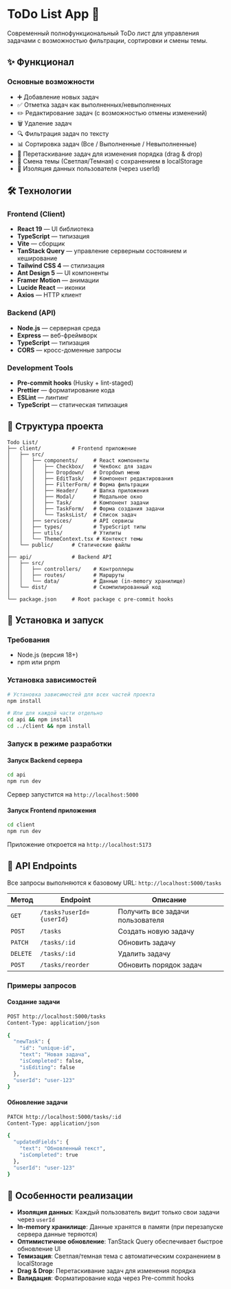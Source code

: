 # ToDo List App 📝

Современный полнофункциональный ToDo лист для управления задачами с возможностью фильтрации, сортировки и смены темы.

## ✨ Функционал

### Основные возможности

- ➕ Добавление новых задач
- ✅ Отметка задач как выполненных/невыполненных
- ✏️ Редактирование задач (с возможностью отмены изменений)
- 🗑️ Удаление задач
- 🔍 Фильтрация задач по тексту
- 📊 Сортировка задач (Все / Выполненные / Невыполненные)
- 🎨 Перетаскивание задач для изменения порядка (drag & drop)
- 🌙 Смена темы (Светлая/Темная) с сохранением в localStorage
- 👤 Изоляция данных пользователя (через userId)

## 🛠️ Технологии

### Frontend (Client)

- **React 19** — UI библиотека
- **TypeScript** — типизация
- **Vite** — сборщик
- **TanStack Query** — управление серверным состоянием и кеширование
- **Tailwind CSS 4** — стилизация
- **Ant Design 5** — UI компоненты
- **Framer Motion** — анимации
- **Lucide React** — иконки
- **Axios** — HTTP клиент

### Backend (API)

- **Node.js** — серверная среда
- **Express** — веб-фреймворк
- **TypeScript** — типизация
- **CORS** — кросс-доменные запросы

### Development Tools

- **Pre-commit hooks** (Husky + lint-staged)
- **Prettier** — форматирование кода
- **ESLint** — линтинг
- **TypeScript** — статическая типизация

## 📁 Структура проекта

```
Todo List/
├── client/          # Frontend приложение
│   ├── src/
│   │   ├── components/     # React компоненты
│   │   │   ├── Checkbox/   # Чекбокс для задач
│   │   │   ├── Dropdown/   # Dropdown меню
│   │   │   ├── EditTask/   # Компонент редактирования
│   │   │   ├── FilterForm/ # Форма фильтрации
│   │   │   ├── Header/     # Шапка приложения
│   │   │   ├── Modal/      # Модальное окно
│   │   │   ├── Task/       # Компонент задачи
│   │   │   ├── TaskForm/   # Форма создания задачи
│   │   │   └── TasksList/  # Список задач
│   │   ├── services/       # API сервисы
│   │   ├── types/          # TypeScript типы
│   │   ├── utils/          # Утилиты
│   │   └── ThemeContext.tsx # Контекст темы
│   └── public/      # Статические файлы
│
├── api/             # Backend API
│   ├── src/
│   │   ├── controllers/    # Контроллеры
│   │   ├── routes/         # Маршруты
│   │   └── data/           # Данные (in-memory хранилище)
│   └── dist/               # Скомпилированный код
│
└── package.json     # Root package с pre-commit hooks
```

## 🚀 Установка и запуск

### Требования

- Node.js (версия 18+)
- npm или pnpm

### Установка зависимостей

```bash
# Установка зависимостей для всех частей проекта
npm install

# Или для каждой части отдельно
cd api && npm install
cd ../client && npm install
```

### Запуск в режиме разработки

#### Запуск Backend сервера

```bash
cd api
npm run dev
```

Сервер запустится на `http://localhost:5000`

#### Запуск Frontend приложения

```bash
cd client
npm run dev
```

Приложение откроется на `http://localhost:5173`

## 📡 API Endpoints

Все запросы выполняются к базовому URL: `http://localhost:5000/tasks`

| Метод    | Endpoint                 | Описание                         |
| -------- | ------------------------ | -------------------------------- |
| `GET`    | `/tasks?userId={userId}` | Получить все задачи пользователя |
| `POST`   | `/tasks`                 | Создать новую задачу             |
| `PATCH`  | `/tasks/:id`             | Обновить задачу                  |
| `DELETE` | `/tasks/:id`             | Удалить задачу                   |
| `POST`   | `/tasks/reorder`         | Обновить порядок задач           |

### Примеры запросов

#### Создание задачи

```bash
POST http://localhost:5000/tasks
Content-Type: application/json

{
  "newTask": {
    "id": "unique-id",
    "text": "Новая задача",
    "isCompleted": false,
    "isEditing": false
  },
  "userId": "user-123"
}
```

#### Обновление задачи

```bash
PATCH http://localhost:5000/tasks/:id
Content-Type: application/json

{
  "updatedFields": {
    "text": "Обновленный текст",
    "isCompleted": true
  },
  "userId": "user-123"
}
```

## 🎯 Особенности реализации

- **Изоляция данных**: Каждый пользователь видит только свои задачи через `userId`
- **In-memory хранилище**: Данные хранятся в памяти (при перезапуске сервера данные теряются)
- **Оптимистичное обновление**: TanStack Query обеспечивает быстрое обновление UI
- **Темизация**: Светлая/темная тема с автоматическим сохранением в localStorage
- **Drag & Drop**: Перетаскивание задач для изменения порядка
- **Валидация**: Форматирование кода через Pre-commit hooks
